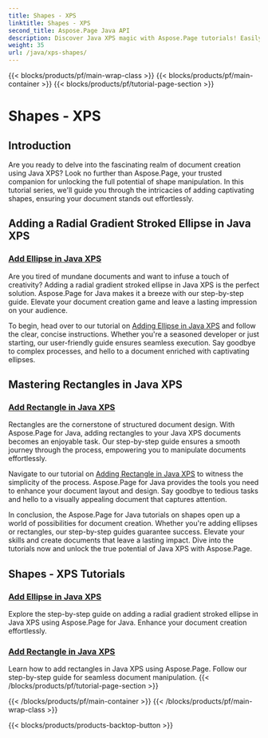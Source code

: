 ```yaml
---
title: Shapes - XPS
linktitle: Shapes - XPS
second_title: Aspose.Page Java API
description: Discover Java XPS magic with Aspose.Page tutorials! Easily add captivating ellipses and rectangles. Elevate document creation with our step-by-step guides.
weight: 35
url: /java/xps-shapes/
---
```


{{< blocks/products/pf/main-wrap-class >}}
{{< blocks/products/pf/main-container >}}
{{< blocks/products/pf/tutorial-page-section >}}

# Shapes - XPS

## Introduction

Are you ready to delve into the fascinating realm of document creation using Java XPS? Look no further than Aspose.Page, your trusted companion for unlocking the full potential of shape manipulation. In this tutorial series, we'll guide you through the intricacies of adding captivating shapes, ensuring your document stands out effortlessly.

## Adding a Radial Gradient Stroked Ellipse in Java XPS

### [Add Ellipse in Java XPS](./add-ellipse/)

Are you tired of mundane documents and want to infuse a touch of creativity? Adding a radial gradient stroked ellipse in Java XPS is the perfect solution. Aspose.Page for Java makes it a breeze with our step-by-step guide. Elevate your document creation game and leave a lasting impression on your audience.

To begin, head over to our tutorial on [Adding Ellipse in Java XPS](./add-ellipse/) and follow the clear, concise instructions. Whether you're a seasoned developer or just starting, our user-friendly guide ensures seamless execution. Say goodbye to complex processes, and hello to a document enriched with captivating ellipses.

## Mastering Rectangles in Java XPS

### [Add Rectangle in Java XPS](./add-rectangle/)

Rectangles are the cornerstone of structured document design. With Aspose.Page for Java, adding rectangles to your Java XPS documents becomes an enjoyable task. Our step-by-step guide ensures a smooth journey through the process, empowering you to manipulate documents effortlessly.

Navigate to our tutorial on [Adding Rectangle in Java XPS](./add-rectangle/) to witness the simplicity of the process. Aspose.Page for Java provides the tools you need to enhance your document layout and design. Say goodbye to tedious tasks and hello to a visually appealing document that captures attention.

In conclusion, the Aspose.Page for Java tutorials on shapes open up a world of possibilities for document creation. Whether you're adding ellipses or rectangles, our step-by-step guides guarantee success. Elevate your skills and create documents that leave a lasting impact. Dive into the tutorials now and unlock the true potential of Java XPS with Aspose.Page.
## Shapes - XPS Tutorials
### [Add Ellipse in Java XPS](./add-ellipse/)
Explore the step-by-step guide on adding a radial gradient stroked ellipse in Java XPS using Aspose.Page for Java. Enhance your document creation effortlessly.
### [Add Rectangle in Java XPS](./add-rectangle/)
Learn how to add rectangles in Java XPS using Aspose.Page. Follow our step-by-step guide for seamless document manipulation.
{{< /blocks/products/pf/tutorial-page-section >}}

{{< /blocks/products/pf/main-container >}}
{{< /blocks/products/pf/main-wrap-class >}}

{{< blocks/products/products-backtop-button >}}
